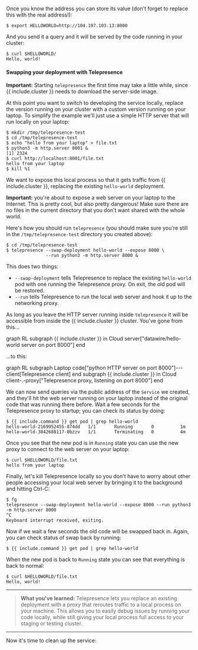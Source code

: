 Once you know the address you can store its value (don't forget to replace this with the real address!):

```console
$ export HELLOWORLD=http://104.197.103.13:8000
```

And you send it a query and it will be served by the code running in your cluster:

```console
$ curl $HELLOWORLD/
Hello, world!
```

#### Swapping your deployment with Telepresence

**Important:** Starting `telepresence` the first time may take a little while, since {{ include.cluster }} needs to download the server-side image.

At this point you want to switch to developing the service locally, replace the version running on your cluster with a custom version running on your laptop.
To simplify the example we'll just use a simple HTTP server that will run locally on your laptop:

```console
$ mkdir /tmp/telepresence-test
$ cd /tmp/telepresence-test
$ echo "hello from your laptop" > file.txt
$ python3 -m http.server 8001 &
[1] 2324
$ curl http://localhost:8001/file.txt
hello from your laptop
$ kill %1
```

We want to expose this local process so that it gets traffic from {{ include.cluster }}, replacing the existing `hello-world` deployment.

**Important:** you're about to expose a web server on your laptop to the Internet.
This is pretty cool, but also pretty dangerous!
Make sure there are no files in the current directory that you don't want shared with the whole world.

Here's how you should run `telepresence` (you should make sure you're still in the `/tmp/telepresence-test` directory you created above):


```console
$ cd /tmp/telepresence-test
$ telepresence --swap-deployment hello-world --expose 8000 \
               --run python3 -m http.server 8000 &
```

This does two things:

* `--swap-deployment` tells Telepresence to replace the existing `hello-world` pod with one running the Telepresence proxy. On exit, the old pod will be restored.
* `--run` tells Telepresence to run the local web server and hook it up to the networking proxy.

As long as you leave the HTTP server running inside `telepresence` it will be accessible from inside the {{ include.cluster }} cluster.
You've gone from this...

<div class="mermaid">
graph RL
  subgraph {{ include.cluster }} in Cloud
    server["datawire/hello-world server on port 8000"]
  end
</div>

...to this:

<div class="mermaid">
graph RL
  subgraph Laptop
    code["python HTTP server on port 8000"]---client[Telepresence client]
  end
  subgraph {{ include.cluster }} in Cloud
    client-.-proxy["Telepresence proxy, listening on port 8000"]
  end
</div>

We can now send queries via the public address of the `Service` we created, and they'll hit the web server running on your laptop instead of the original code that was running there before.
Wait a few seconds for the Telepresence proxy to startup; you can check its status by doing:

```console
$ {{ include.command }} get pod | grep hello-world
hello-world-2169952455-874dd   1/1       Running       0          1m
hello-world-3842688117-0bzzv   1/1       Terminating   0          4m
```

Once you see that the new pod is in `Running` state you can use the new proxy to connect to the web server on your laptop:

```console
$ curl $HELLOWORLD/file.txt
hello from your laptop
```

Finally, let's kill Telepresence locally so you don't have to worry about other people accessing your local web server by bringing it to the background and hitting Ctrl-C:

```console
$ fg
telepresence --swap-deployment hello-world --expose 8000 --run python3 -m http.server 8000
^C
Keyboard interrupt received, exiting.
```

Now if we wait a few seconds the old code will be swapped back in.
Again, you can check status of swap back by running:

```console
$ {{ include.command }} get pod | grep hello-world
```

When the new pod is back to `Running` state you can see that everything is back to normal:

```console
$ curl $HELLOWORLD/file.txt
Hello, world!
```

<hr>

> **What you've learned:** Telepresence lets you replace an existing deployment with a proxy that reroutes traffic to a local process on your machine.
> This allows you to easily debug issues by running your code locally, while still giving your local process full access to your staging or testing cluster.

<hr> 

Now it's time to clean up the service:

